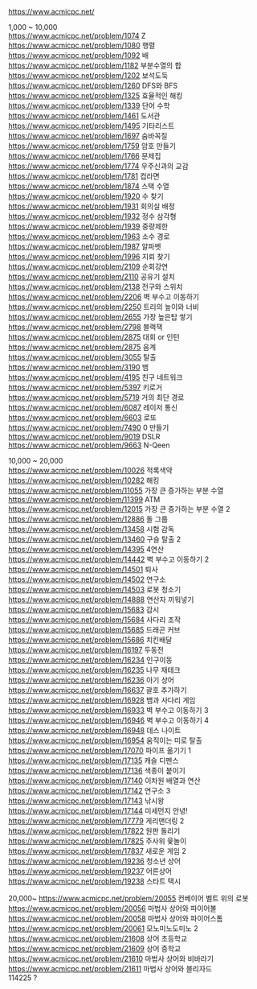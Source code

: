 https://www.acmicpc.net/

1,000 ~ 10,000 <br>
https://www.acmicpc.net/problem/1074 Z <br>
https://www.acmicpc.net/problem/1080 행렬 <br>
https://www.acmicpc.net/problem/1092 배 <br>
https://www.acmicpc.net/problem/1182 부분수열의 합 <br>
https://www.acmicpc.net/problem/1202 보석도둑 <br>
https://www.acmicpc.net/problem/1260 DFS와 BFS <br>
https://www.acmicpc.net/problem/1325 효율적인 해킹 <br>
https://www.acmicpc.net/problem/1339 단어 수학 <br>
https://www.acmicpc.net/problem/1461 도서관 <br>
https://www.acmicpc.net/problem/1495 기타리스트 <br>
https://www.acmicpc.net/problem/1697 숨바꼭질 <br>
https://www.acmicpc.net/problem/1759 암호 만들기 <br>
https://www.acmicpc.net/problem/1766 문제집 <br>
https://www.acmicpc.net/problem/1774 우주신과의 교감 <br>
https://www.acmicpc.net/problem/1781 컵라면 <br>
https://www.acmicpc.net/problem/1874 스택 수열 <br>
https://www.acmicpc.net/problem/1920 수 찾기 <br>
https://www.acmicpc.net/problem/1931 회의실 배정 <br>
https://www.acmicpc.net/problem/1932 정수 삼각형 <br>
https://www.acmicpc.net/problem/1939 중량제한 <br>
https://www.acmicpc.net/problem/1963 소수 경로 <br>
https://www.acmicpc.net/problem/1987 알파벳 <br>
https://www.acmicpc.net/problem/1996 지뢰 찾기 <br>
https://www.acmicpc.net/problem/2109 순회강연 <br>
https://www.acmicpc.net/problem/2110 공유기 설치 <br>
https://www.acmicpc.net/problem/2138 전구와 스위치 <br>
https://www.acmicpc.net/problem/2206 벽 부수고 이동하기 <br>
https://www.acmicpc.net/problem/2250 트리의 높이와 너비 <br>
https://www.acmicpc.net/problem/2655 가장 높은탑 쌓기 <br>
https://www.acmicpc.net/problem/2798 블랙잭 <br>
https://www.acmicpc.net/problem/2875 대회 or 인턴 <br>
https://www.acmicpc.net/problem/2875 음계 <br>
https://www.acmicpc.net/problem/3055 탈출 <br>
https://www.acmicpc.net/problem/3190 뱀 <br>
https://www.acmicpc.net/problem/4195 친구 네트워크 <br>
https://www.acmicpc.net/problem/5397 키로거 <br>
https://www.acmicpc.net/problem/5719 거의 최단 경로 <br>
https://www.acmicpc.net/problem/6087 레이저 통신 <br>
https://www.acmicpc.net/problem/6603 로또 <br>
https://www.acmicpc.net/problem/7490 0 만들기 <br>
https://www.acmicpc.net/problem/9019 DSLR <br>
https://www.acmicpc.net/problem/9663 N-Qeen <br>


10,000 ~ 20,000 <br>
https://www.acmicpc.net/problem/10026 적록색약 <br>
https://www.acmicpc.net/problem/10282 해킹 <br>
https://www.acmicpc.net/problem/11055 가장 큰 증가하는 부분 수열 <br>
https://www.acmicpc.net/problem/11399 ATM <br>
https://www.acmicpc.net/problem/12015 가장 큰 증가하는 부분 수열 2 <br>
https://www.acmicpc.net/problem/12886 돌 그룹 <br>
https://www.acmicpc.net/problem/13458 시험 감독 <br>
https://www.acmicpc.net/problem/13460 구슬 탈출 2 <br>
https://www.acmicpc.net/problem/14395 4연산 <br>
https://www.acmicpc.net/problem/14442 벽 부수고 이동하기 2 <br>
https://www.acmicpc.net/problem/14501 퇴사 <br>
https://www.acmicpc.net/problem/14502 연구소 <br>
https://www.acmicpc.net/problem/14503 로봇 청소기 <br>
https://www.acmicpc.net/problem/14888 연산자 끼워넣기 <br>
https://www.acmicpc.net/problem/15683 감시 <br>
https://www.acmicpc.net/problem/15684 사다리 조작 <br>
https://www.acmicpc.net/problem/15685 드래곤 커브 <br>
https://www.acmicpc.net/problem/15686 치킨배달 <br>
https://www.acmicpc.net/problem/16197 두동전 <br>
https://www.acmicpc.net/problem/16234 인구이동 <br>
https://www.acmicpc.net/problem/16235 나무 재테크 <br>
https://www.acmicpc.net/problem/16236 아기 상어 <br>
https://www.acmicpc.net/problem/16637 괄호 추가하기 <br>
https://www.acmicpc.net/problem/16928 뱀과 사다리 게임 <br>
https://www.acmicpc.net/problem/16933 벽 부수고 이동하기 3 <br>
https://www.acmicpc.net/problem/16946 벽 부수고 이동하기 4 <br>
https://www.acmicpc.net/problem/16948 데스 나이트 <br>
https://www.acmicpc.net/problem/16954 움직이는 미로 탈출 <br>
https://www.acmicpc.net/problem/17070 파이프 옮기기 1 <br>
https://www.acmicpc.net/problem/17135 캐슬 디펜스 <br>
https://www.acmicpc.net/problem/17136 색종이 붙이기 <br>
https://www.acmicpc.net/problem/17140 이차원 배열과 연산 <br>
https://www.acmicpc.net/problem/17142 연구소 3 <br>
https://www.acmicpc.net/problem/17143 낚시왕 <br>
https://www.acmicpc.net/problem/17144 미세먼지 안녕! <br>
https://www.acmicpc.net/problem/17779 게리맨더링 2 <br>
https://www.acmicpc.net/problem/17822 원판 돌리기 <br>
https://www.acmicpc.net/problem/17825 주사위 윷놀이 <br>
https://www.acmicpc.net/problem/17837 새로운 게임 2 <br>
https://www.acmicpc.net/problem/19236 청소년 상어 <br>
https://www.acmicpc.net/problem/19237 어른상어 <br>
https://www.acmicpc.net/problem/19238 스타트 택시 <br>

20,000~
https://www.acmicpc.net/problem/20055 컨베이어 벨트 위의 로봇 <br>
https://www.acmicpc.net/problem/20056 마법사 상어와 파이어볼 <br>
https://www.acmicpc.net/problem/20058 마법사 상어와 파이어스톰 <br>
https://www.acmicpc.net/problem/20061 모노미노도미노 2 <br>
https://www.acmicpc.net/problem/21608 상어 초등학교 <br>
https://www.acmicpc.net/problem/21609 상어 중학교 <br>
https://www.acmicpc.net/problem/21610 마법사 상어와 비바라기 <br>
https://www.acmicpc.net/problem/21611 마법사 상어와 블리자드 <br>
114225 ?

